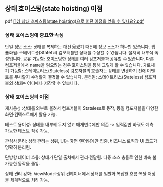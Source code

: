 ## 상태 호이스팅(state hoisting) 이점

pdf [[12]  상태 호이스팅(state hoisting)으로 어떤 이점을 얻을 수 있나요?.pdf](%5B12%5D%20%20%E1%84%89%E1%85%A1%E1%86%BC%E1%84%90%E1%85%A2%20%E1%84%92%E1%85%A9%E1%84%8B%E1%85%B5%E1%84%89%E1%85%B3%E1%84%90%E1%85%B5%E1%86%BC%28state%20hoisting%29%E1%84%8B%E1%85%B3%E1%84%85%E1%85%A9%20%E1%84%8B%E1%85%A5%E1%84%84%E1%85%A5%E1%86%AB%20%E1%84%8B%E1%85%B5%E1%84%8C%E1%85%A5%E1%86%B7%E1%84%8B%E1%85%B3%E1%86%AF%20%E1%84%8B%E1%85%A5%E1%86%AE%E1%84%8B%E1%85%B3%E1%86%AF%20%E1%84%89%E1%85%AE%20%E1%84%8B%E1%85%B5%E1%86%BB%E1%84%82%E1%85%A1%E1%84%8B%E1%85%AD%3F.pdf)


### 상태 호이스팅에 중요한 속성

단일 정보 소스: 상태를 복제하는 대신 옮겼기 때문에 정보 소스가 하나만 있습니다.
캡슐화됨: 스테이트풀(Stateful) 컴포저블만 상태를 수정할 수 있습니다. 철저히 내부적 속성입니다.
공유 가능함: 호이스팅한 상태를 여러 컴포저블과 공유할 수 있습니다.
다른 컴포저블에서 name을 읽으려는 경우 호이스팅을 통해 그렇게 할 수 있습니다.
가로채기 가능함: 스테이트리스(Stateless) 컴포저블의 호출자는 상태를 변경하기 전에 이벤트를 무시할지 수정할지 결정할 수 있습니다.
분리됨: 스테이트리스(Stateless) 컴포저블의 상태는 어디에나 저장할 수 있습니다.

### 상태 호이스팅의 이점

재사용성 :상태를 외부로 올려서 컴포저블이 Stateless로 동작,
동일 컴포저블을 다양한 화면·컨텍스트에서 활용 가능.

테스트 용이성: 상태를 내부에 두지 않고 매개변수에만 의존 -> 입력값만 바꿔도 예측 가능한 테스트 작성 가능.

관심사 분리: 상태 관리는 상위, UI는 화면 렌더링에만 집중. 비즈니스 로직과 UI 코드가 명확히 분리됨.

단방향 데이터 흐름: 상태가 단일 출처에서 관리·전달됨. 다중 소스 충돌로 인한 예측 불가능한 동작을 줄임.

상태 관리 강화: ViewModel·상위 컨테이너에서 상태를 일원화.복잡한 흐름·복원·저장을 체계적으로 처리 가능.